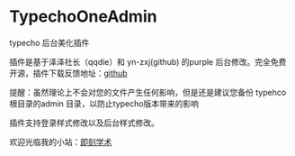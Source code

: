 # TypechoOneAdmin
typecho 后台美化插件

插件是基于泽泽社长（qqdie）和 yn-zxj(github) 的purple 后台修改。完全免费开源，插件下载反馈地址：[github](https://github.com/gogobody/TypechoOneAdmin)

提醒：虽然理论上不会对您的文件产生任何影响，但是还是建议您备份 typehco 根目录的admin 目录，以防止typecho版本带来的影响

插件支持登录样式修改以及后台样式修改。

欢迎光临我的小站：[即刻学术](https://ijkxs.com)
